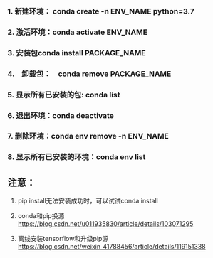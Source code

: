 ### 1. 新建环境： conda create -n ENV_NAME python=3.7

### 2. 激活环境：conda activate ENV_NAME

### 3. 安装包conda install PACKAGE_NAME

### 4.　卸载包：　conda remove PACKAGE_NAME

### 5. 显示所有已安装的包: conda list

### 6. 退出环境：conda deactivate

### 7. 删除环境：conda env remove -n ENV_NAME

### 8. 显示所有已安装的环境：conda env list



## 注意：
1. pip install无法安装成功时，可以试试conda install 

2. conda和pip换源
https://blog.csdn.net/u011935830/article/details/103071295

3. 离线安装tensorflow和升级pip源
https://blog.csdn.net/weixin_41788456/article/details/119151338